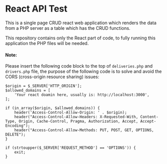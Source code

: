 # React API Test

This is a single page CRUD react web application which renders the data from a PHP server as a table which has the CRUD functions. 

This repository contains only the React part of code, to fully running this application the PHP files will be needed.

#### Note:
Please insert the following code block to the top of `deliveries.php` and `drivers.php` file, the purpose of the following code is to solve and avoid the CORS (cross-origin resource sharing) issues:
```
$origin = $_SERVER['HTTP_ORIGIN'];
$allowed_domains = [
    'Your react doamin here, usually is: http://localhost:3000',
];

if (in_array($origin, $allowed_domains)) {
    header('Access-Control-Allow-Origin: ' . $origin);
    header("Access-Control-Allow-Headers: X-Requested-With, Content-Type, Origin, Cache-Control, Pragma, Authorization, Accept, Accept-Encoding");
    header("Access-Control-Allow-Methods: PUT, POST, GET, OPTIONS, DELETE");
}

if (strtoupper($_SERVER['REQUEST_METHOD'] == 'OPTIONS')) {
    exit;
}
```